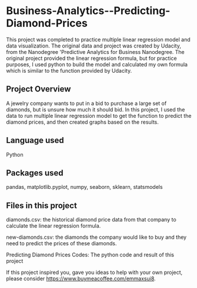 # Business-Analytics--Predicting-Diamond-Prices
This project was completed to practice multiple linear regression model and data visualization. The original data and project was created by Udacity, from the Nanodegree 'Predictive Analytics for Business Nanodegree. The original project provided the linear regression formula, but for practice purposes, I used python to build the model and calculated my own formula which is similar to the function provided by Udacity.

## Project Overview

A jewelry company wants to put in a bid to purchase a large set of diamonds, but is unsure how much it should bid. In this project, I used the data to run multiple linear regression model to get the function to predict the diamond prices, and then created graphs based on the results.

## Language used
Python

## Packages used
pandas, matplotlib.pyplot, numpy, seaborn, sklearn, statsmodels

## Files in this project
diamonds.csv: the historical diamond price data from that company to calculate the linear regression formula.

new-diamonds.csv: the diamonds the company would like to buy and they need to predict the prices of these diamonds.

Predicting Diamond Prices Codes: The python code and result of this project



If this project inspired you, gave you ideas to help with your own project, please consider https://www.buymeacoffee.com/emmaxsui8.
